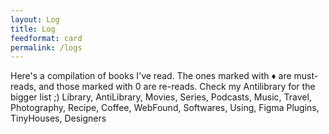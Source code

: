 ```yaml
---
layout: Log
title: Log
feedformat: card
permalink: /logs
---
```


Here's a compilation of books I've read. The ones marked with ♦ are must-reads, and those marked with 0 are re-reads. Check my Antilibrary for the bigger list ;) 
Library, AntiLibrary, Movies, Series, Podcasts, Music, Travel, Photography, Recipe, Coffee, WebFound, Softwares, Using, Figma Plugins, TinyHouses, Designers  
